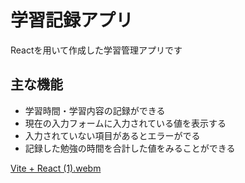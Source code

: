 # 学習記録アプリ
Reactを用いて作成した学習管理アプリです
## 主な機能
- 学習時間・学習内容の記録ができる
- 現在の入力フォームに入力されている値を表示する
- 入力されていない項目があるとエラーがでる
- 記録した勉強の時間を合計した値をみることができる

[Vite + React (1).webm](https://github.com/user-attachments/assets/4da2422c-d85a-48d1-b970-d033da0e8889)

